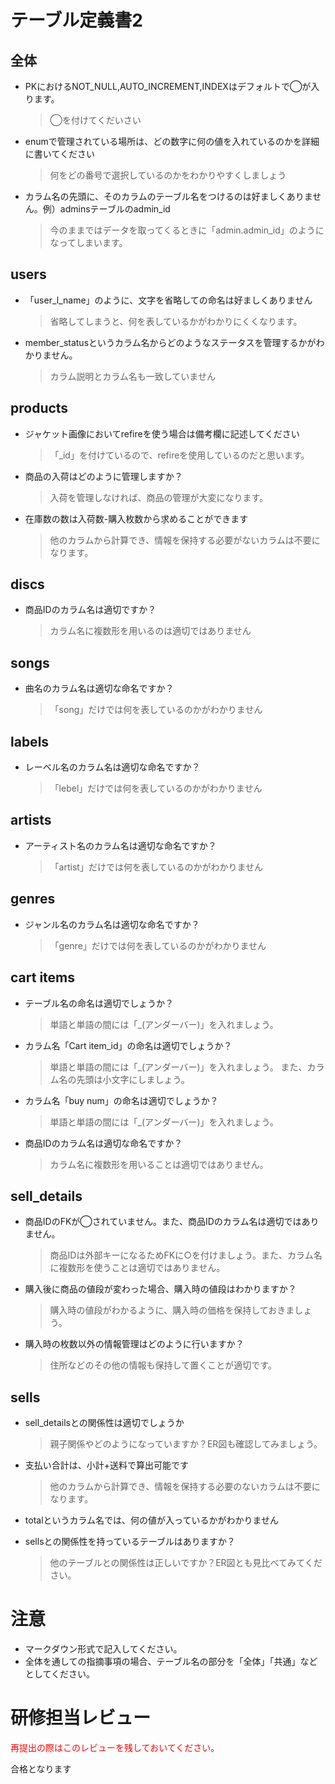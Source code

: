 # テーブル定義書2
## 全体
- PKにおけるNOT_NULL,AUTO_INCREMENT,INDEXはデフォルトで◯が入ります。
  > ◯を付けてくだいさい

- enumで管理されている場所は、どの数字に何の値を入れているのかを詳細に書いてください
  > 何をどの番号で選択しているのかをわかりやすくしましょう

- カラム名の先頭に、そのカラムのテーブル名をつけるのは好ましくありません。例）adminsテーブルのadmin_id
  > 今のままではデータを取ってくるときに「admin.admin_id」のようになってしまいます。

## users
- 「user_l_name」のように、文字を省略しての命名は好ましくありません
   > 省略してしまうと、何を表しているかがわかりにくくなります。

- member_statusというカラム名からどのようなステータスを管理するかがわかりません。
  > カラム説明とカラム名も一致していません

## products 
- ジャケット画像においてrefireを使う場合は備考欄に記述してください
  > 「_id」を付けているので、refireを使用しているのだと思います。

- 商品の入荷はどのように管理しますか？
  > 入荷を管理しなければ、商品の管理が大変になります。

- 在庫数の数は入荷数-購入枚数から求めることができます
  > 他のカラムから計算でき、情報を保持する必要がないカラムは不要になります。

## discs
- 商品IDのカラム名は適切ですか？
  > カラム名に複数形を用いるのは適切ではありません

## songs
- 曲名のカラム名は適切な命名ですか？
  > 「song」だけでは何を表しているのかがわかりません

## labels
- レーベル名のカラム名は適切な命名ですか？
  > 「lebel」だけでは何を表しているのかがわかりません

## artists
- アーティスト名のカラム名は適切な命名ですか？
  > 「artist」だけでは何を表しているのかがわかりません

## genres
- ジャンル名のカラム名は適切な命名ですか？
  > 「genre」だけでは何を表しているのかがわかりません

## cart items
- テーブル名の命名は適切でしょうか？
  > 単語と単語の間には「_(アンダーバー)」を入れましょう。 

- カラム名「Cart item_id」の命名は適切でしょうか？
  > 単語と単語の間には「_(アンダーバー)」を入れましょう。 また、カラム名の先頭は小文字にしましょう。

- カラム名「buy num」の命名は適切でしょうか？
  > 単語と単語の間には「_(アンダーバー)」を入れましょう。 

- 商品IDのカラム名は適切な命名ですか？
  > カラム名に複数形を用いることは適切ではありません。

## sell_details 
- 商品IDのFKが◯されていません。また、商品IDのカラム名は適切ではありません。
  > 商品IDは外部キーになるためFKに○を付けましょう。また、カラム名に複数形を使うことは適切ではありません。

- 購入後に商品の値段が変わった場合、購入時の値段はわかりますか？
  > 購入時の値段がわかるように、購入時の価格を保持しておきましょう。

- 購入時の枚数以外の情報管理はどのように行いますか？
  > 住所などのその他の情報も保持して置くことが適切です。

## sells
- sell_detailsとの関係性は適切でしょうか
  > 親子関係やどのようになっていますか？ER図も確認してみましょう。

- 支払い合計は、小計+送料で算出可能です
  > 他のカラムから計算でき、情報を保持する必要のないカラムは不要になります。

- totalというカラム名では、何の値が入っているかがわかりません

- sellsとの関係性を持っているテーブルはありますか？
  > 他のテーブルとの関係性は正しいですか？ER図とも見比べてみてください。

# 注意
* マークダウン形式で記入してください。
* 全体を通しての指摘事項の場合、テーブル名の部分を「全体」「共通」などとしてください。


# **研修担当レビュー**

<font color="Red">再提出の際はこのレビューを残しておいてください。</font>

合格となります
